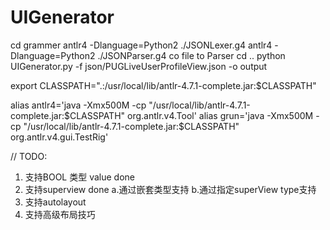 # UIGenerator

cd grammer
antlr4 -Dlanguage=Python2 ./JSONLexer.g4
antlr4 -Dlanguage=Python2 ./JSONParser.g4
co file to Parser
cd ..
python UIGenerator.py -f json/PUGLiveUserProfileView.json -o output


export CLASSPATH=".:/usr/local/lib/antlr-4.7.1-complete.jar:$CLASSPATH"

alias antlr4='java -Xmx500M -cp "/usr/local/lib/antlr-4.7.1-complete.jar:$CLASSPATH" org.antlr.v4.Tool'
alias grun='java -Xmx500M -cp "/usr/local/lib/antlr-4.7.1-complete.jar:$CLASSPATH" org.antlr.v4.gui.TestRig'



// TODO:
1. 支持BOOL 类型 value				done
2. 支持superview					done
	a.通过嵌套类型支持
	b.通过指定superView type支持
3. 支持autolayout
4. 支持高级布局技巧
